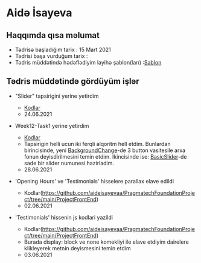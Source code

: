 # Aidə İsayeva
## Haqqımda qısa məlumat
- Tədrisə başladığım tarix : 15 Mart 2021
- Tədrisi başa vurduğum tarix :
- Tədris müddətində hədəflədiyim layihə şablon(ları) :[Şablon](http://jellydemos.com/html/elixir/index-multipage.html)

## Tədris müddətində gördüyüm işlər

- "Slider" tapsirigini yerine yetirdim
    - [Kodlar](https://github.com/aideisayevaa/PragmatechFoundationProject/tree/main/Algorithms/Slider)
    - 24.06.2021


- Week12-Task1 yerine yetirdim
    - [Kodlar](https://github.com/aideisayevaa/PragmatechFoundationProject/tree/main/Algorithms/Task(29.06.21))
    - Tapsirigin helli ucun iki ferqli alqoritm hell etdim. Bunlardan birincisinde, yeni [BackgroundChange](https://github.com/aideisayevaa/PragmatechFoundationProject/tree/main/Algorithms/Task(29.06.21)/BackgroundChange)-de 3 button vasitesile arxa fonun deyisdirilmesini temin etdim. Ikincisinde ise: [BasicSlider](https://github.com/aideisayevaa/PragmatechFoundationProject/tree/main/Algorithms/Task(29.06.21)/BasicSlider)-de sade bir slider numunesi hazirladim. 
    - 28.06.2021

- 'Opening Hours' ve 'Testimonials' hisselere parallax elave edildi
    - Kodlar(https://github.com/aideisayevaa/PragmatechFoundationProject/tree/main/ProjectFrontEnd)
    - 02.06.2021

- 'Testimonials' hissenin js kodlari yazildi
    - Kodlar(https://github.com/aideisayevaa/PragmatechFoundationProject/tree/main/ProjectFrontEnd)
    - Burada display: block ve none komekliyi ile elave etdiyim dairelere klikleyerek metnin deyismesini temin etdim
    - 03.06.2021
